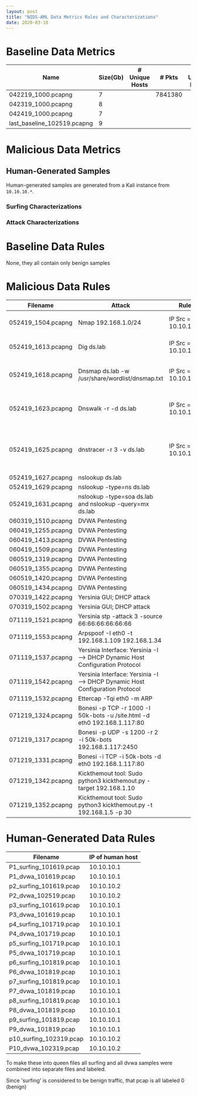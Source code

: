 ```yaml
---
layout: post
title: "NIDS-AML Data Metrics Rules and Characterizations"
date: 2020-03-10
---
```


# Baseline Data Metrics

Name                     | Size(Gb) | # Unique Hosts |  # Pkts  | # Unique Flows | Avg pps
-------------------------|----------|----------------|----------|----------------|--------------
042219_1000.pcapng | 7 | | 7841380 | |
042319_1000.pcapng | 8 | | | |
042419_1000.pcapng | 7 | | | |
last_baseline_102519.pcapng | 9 | | | |





# Malicious Data Metrics


## Human-Generated Samples
Human-generated samples are generated from a Kali instance from `10.10.10.*`.

### Surfing Characterizations

### Attack Characterizations


# Baseline Data Rules
None, they all contain only benign samples

# Malicious Data Rules

Filename           | Attack              | Rules                | Why                         | Flow    | Notebook
------------------ | ------------------- | -------------------- | --------------------------- | ------- | ---------
052419_1504.pcapng | Nmap 192.168.1.0/24 | IP Src = 10.10.10.13 | Nmap uses ICMP TCP SYN scan |  |   
052419_1613.pcapng | Dig ds.lab | IP Src = 10.10.10.13 | Dig sends 2 packets via DNS |  |
052419_1618.pcapng | Dnsmap ds.lab -w /usr/share/wordlist/dnsmap.txt | IP Src = 10.10.10.13 | All traffic bw 192.168.1.7 (DC) and 10.10.10.13
 | |
052419_1623.pcapng | Dnswalk -r -d ds.lab | IP Src = 10.10.10.13 | All traffic bw 192.168.1.7 (DC) and 10.10.10.13
 | |
052419_1625.pcapng | dnstracer -r 3 -v  ds.lab | IP Src = 10.10.10.13 | Capture is so small that all traffic from 10.10.10.13 is malicious | |
052419_1627.pcapng | nslookup ds.lab | |  | |
052419_1629.pcapng | nslookup -type=ns  ds.lab | |  | |
052419_1631.pcapng | nslookup -type=soa ds.lab  and nslookup -query=mx  ds.lab | |  | |
060319_1510.pcapng | DVWA Pentesting | |  | |
060419_1255.pcapng | DVWA Pentesting | |  | |
060419_1413.pcapng | DVWA Pentesting | |  | |
060419_1509.pcapng | DVWA Pentesting | |  | |
060519_1319.pcapng | DVWA Pentesting | |  | |
060519_1355.pcapng | DVWA Pentesting | |  | |
060519_1420.pcapng | DVWA Pentesting | |  | |
060519_1434.pcapng | DVWA Pentesting | |  | |
070319_1422.pcapng | Yersinia GUI; DHCP attack | |  | |
070319_1502.pcapng | Yersinia GUI; DHCP attack | |  | |
071119_1521.pcapng | Yersinia stp -attack 3 -source 66:66:66:66:66:66 | |  | |
071119_1553.pcapng | Arpspoof -I eth0 -t 192.168.1.109 192.168.1.34 | |  | |
071119_1537.pcapng | Yersinia Interface: Yersinia -I  --> DHCP Dynamic Host Configuration Protocol | |  | |  
071119_1542.pcapng | Yersinia Interface: Yersinia -I --> DHCP Dynamic Host Configuration Protocol | |  | |
071119_1532.pcapng | Ettercap -Tqi eth0 -m ARP  | |  | |
071219_1324.pcapng | Bonesi -p TCP -r 1000 -I 50k-bots -u /site.html -d eth0 192.168.1.117:80 | |  | |
071219_1317.pcapng | Bonesi -p UDP -s 1200 -r 2 -i 50k-bots 192.168.1.117:2450 | |  | |
071219_1331.pcapng | Bonesi -i TCP -i 50k-bots -d eth0 192.168.1.117:80 | |  | |
071219_1342.pcapng | Kickthemout tool: Sudo python3 kickthemout.py -target 192.168.1.10 | |  | |
071219_1352.pcapng | Kickthemout tool: Sudo python3 kickthemout.py -t 192.168.1.5 -p 30 | |  | |  



# Human-Generated Data Rules
Filename           | IP of human host        
------------------ | --------------
P1_surfing_101619.pcap | 10.10.10.1
P1_dvwa_101619.pcap | 10.10.10.1
p2_surfing_101619.pcap | 10.10.10.2
P2_dvwa_102519.pcap | 10.10.10.2
p3_surfing_101619.pcap | 10.10.10.1
P3_dvwa_101619.pcap | 10.10.10.1
p4_surfing_101719.pcap | 10.10.10.1
P4_dvwa_101719.pcap | 10.10.10.1
p5_surfing_101719.pcap | 10.10.10.1
P5_dvwa_101719.pcap | 10.10.10.1
p6_surfing_101819.pcap | 10.10.10.1
P6_dvwa_101819.pcap | 10.10.10.1
p7_surfing_101819.pcap | 10.10.10.1
P7_dvwa_101819.pcap | 10.10.10.1
p8_surfing_101819.pcap | 10.10.10.1
P8_dvwa_101819.pcap | 10.10.10.1
p9_surfing_101819.pcap | 10.10.10.1
P9_dvwa_101819.pcap | 10.10.10.1
p10_surfing_102319.pcap | 10.10.10.2
P10_dvwa_102319.pcap | 10.10.10.2

To make these into queen files all surfing and all dvwa samples were combined
into separate files and labeled.

Since 'surfing' is considered to be benign traffic, that pcap is all labeled 0 (benign)
